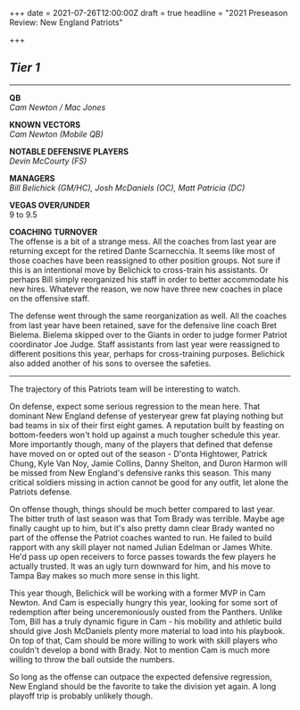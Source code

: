 +++
date = 2021-07-26T12:00:00Z
draft = true
headline = "2021 Preseason Review: New England Patriots"

+++
## _Tier 1_

***

**QB**  
_Cam Newton / Mac Jones_

**KNOWN VECTORS**  
_Cam Newton (Mobile QB)_

**NOTABLE DEFENSIVE PLAYERS**  
_Devin McCourty (FS)_

**MANAGERS**  
_Bill Belichick (GM/HC), Josh McDaniels (OC), Matt Patricia (DC)_

**VEGAS OVER/UNDER**  
9 to 9.5

**COACHING TURNOVER**  
The offense is a bit of a strange mess. All the coaches from last year are returning except for the retired Dante Scarnecchia. It seems like most of those coaches have been reassigned to other position groups. Not sure if this is an intentional move by Belichick to cross-train his assistants. Or perhaps Bill simply reorganized his staff in order to better accommodate his new hires. Whatever the reason, we now have three new coaches in place on the offensive staff.

The defense went through the same reorganization as well. All the coaches from last year have been retained, save for the defensive line coach Bret Bielema. Bielema skipped over to the Giants in order to judge former Patriot coordinator Joe Judge. Staff assistants from last year were reassigned to different positions this year, perhaps for cross-training purposes. Belichick also added another of his sons to oversee the safeties.

***

The trajectory of this Patriots team will be interesting to watch.

On defense, expect some serious regression to the mean here. That dominant New England defense of yesteryear grew fat playing nothing but bad teams in six of their first eight games. A reputation built by feasting on bottom-feeders won't hold up against a much tougher schedule this year. More importantly though, many of the players that defined that defense have moved on or opted out of the season - D'onta Hightower, Patrick Chung, Kyle Van Noy, Jamie Collins, Danny Shelton, and Duron Harmon will be missed from New England's defensive ranks this season. This many critical soldiers missing in action cannot be good for any outfit, let alone the Patriots defense.

On offense though, things should be much better compared to last year. The bitter truth of last season was that Tom Brady was terrible. Maybe age finally caught up to him, but it's also pretty damn clear Brady wanted no part of the offense the Patriot coaches wanted to run. He failed to build rapport with any skill player not named Julian Edelman or James White. He'd pass up open receivers to force passes towards the few players he actually trusted. It was an ugly turn downward for him, and his move to Tampa Bay makes so much more sense in this light.

This year though, Belichick will be working with a former MVP in Cam Newton. And Cam is especially hungry this year, looking for some sort of redemption after being unceremoniously ousted from the Panthers. Unlike Tom, Bill has a truly dynamic figure in Cam - his mobility and athletic build should give Josh McDaniels plenty more material to load into his playbook. On top of that, Cam should be more willing to work with skill players who couldn't develop a bond with Brady. Not to mention Cam is much more willing to throw the ball outside the numbers.

So long as the offense can outpace the expected defensive regression, New England should be the favorite to take the division yet again. A long playoff trip is probably unlikely though.